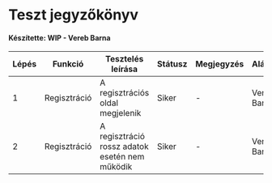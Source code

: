 # Teszt jegyzőkönyv
#### Készítette: WIP - Vereb Barna

Lépés | Funkció | Tesztelés leírása | Státusz | Megjegyzés | Aláírás | Időpont
--- | --- | --- | --- | --- | --- | --- 
1 | Regisztráció | A regisztrációs oldal megjelenik | Siker | - | Vereb Barna | 2020.10.03
2 | Regisztráció | A regisztráció rossz adatok esetén nem működik | Siker | - | Vereb Barna | 2020.10.03